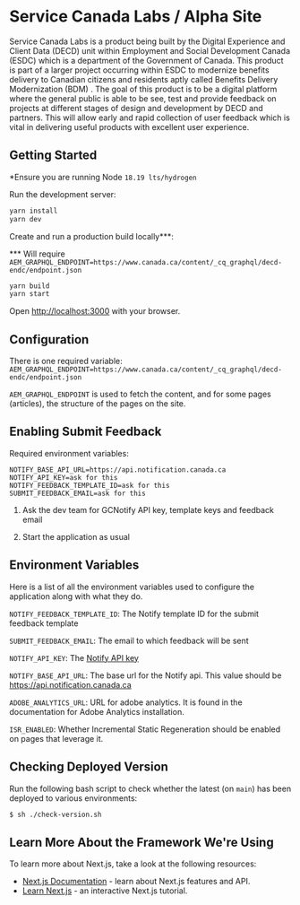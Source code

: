 # Service Canada Labs / Alpha Site

Service Canada Labs is a product being built by the Digital Experience and Client Data (DECD) unit within Employment and
Social Development Canada (ESDC) which is a department of the Government of Canada. This product is part of a larger
project occurring within ESDC to modernize benefits delivery to Canadian citizens and residents aptly called Benefits
Delivery Modernization (BDM) . The goal of this product is to be a digital platform where the general public is able to
be see, test and provide feedback on projects at different stages of design and development by DECD and partners.
This will allow early and rapid collection of user feedback which is vital in delivering useful products with excellent
user experience.

## Getting Started

*Ensure you are running Node `18.19 lts/hydrogen`

Run the development server:

```bash
yarn install
yarn dev
```

Create and run a production build locally\*\*\*:

\*\*\* Will require `AEM_GRAPHQL_ENDPOINT=https://www.canada.ca/content/_cq_graphql/decd-endc/endpoint.json`

```bash
yarn build
yarn start
```

Open [http://localhost:3000](http://localhost:3000) with your browser.

## Configuration

There is one required variable: `AEM_GRAPHQL_ENDPOINT=https://www.canada.ca/content/_cq_graphql/decd-endc/endpoint.json`

`AEM_GRAPHQL_ENDPOINT` is used to fetch the content, and for some pages (articles), the structure of the pages on the site.

## Enabling Submit Feedback

Required environment variables:

```code
NOTIFY_BASE_API_URL=https://api.notification.canada.ca
NOTIFY_API_KEY=ask for this
NOTIFY_FEEDBACK_TEMPLATE_ID=ask for this
SUBMIT_FEEDBACK_EMAIL=ask for this
```

1. Ask the dev team for GCNotify API key, template keys and feedback email

2. Start the application as usual

## Environment Variables

Here is a list of all the environment variables used to configure the application along with what they do.

`NOTIFY_FEEDBACK_TEMPLATE_ID`: The Notify template ID for the submit feedback template

`SUBMIT_FEEDBACK_EMAIL`: The email to which feedback will be sent

`NOTIFY_API_KEY`: The [Notify API key](https://documentation.notification.canada.ca/en/start.html#headers)

`NOTIFY_BASE_API_URL`: The base url for the Notify api. This value should be https://api.notification.canada.ca

`ADOBE_ANALYTICS_URL`: URL for adobe analytics. It is found in the documentation for Adobe Analytics
installation.

`ISR_ENABLED`: Whether Incremental Static Regeneration should be enabled on pages that leverage it.

## Checking Deployed Version
Run the following bash script to check whether the latest (on `main`) has been deployed to various environments:
```bash
$ sh ./check-version.sh
```

## Learn More About the Framework We're Using

To learn more about Next.js, take a look at the following resources:

- [Next.js Documentation](https://nextjs.org/docs) - learn about Next.js features and API.
- [Learn Next.js](https://nextjs.org/learn) - an interactive Next.js tutorial. 
